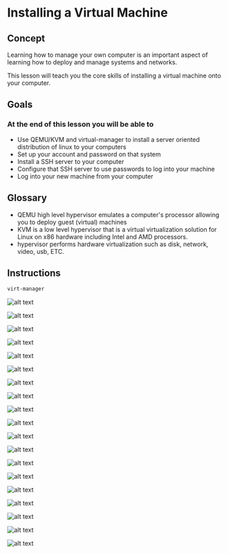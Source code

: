 # Installing a Virtual Machine

## Concept 

Learning how to manage your own computer is an important aspect of learning how to deploy and manage systems and networks. 

This lesson will teach you the core skills of installing a virtual machine onto your computer.

## Goals

### At the end of this lesson you will be able to

* Use QEMU/KVM and virtual-manager to install a server oriented distribution of linux to your computers
* Set up your account and password on that system
* Install a SSH server to your computer
* Configure that SSH server to use passwords to log into your machine
* Log into your new machine from your computer


## Glossary 

* QEMU high level hypervisor emulates a computer's processor allowing you to deploy guest (virtual) machines
* KVM is a low level hypervisor that is a virtual virtualization solution for Linux on x86 hardware including Intel and AMD processors. 
* hypervisor performs hardware virtualization such as disk, network, video, usb, ETC. 

## Instructions

```bash
virt-manager
```

![alt text](imgs/image.png)

![alt text](image-10.png)



![alt text](image.png)

![alt text](image-1.png)

![alt text](image-2.png)

![alt text](image-3.png)

![alt text](image-4.png)

![alt text](image-5.png)

![alt text](image-6.png)

![alt text](image-7.png)

![alt text](image-8.png)


![alt text](image-9.png)


![alt text](image-11.png)

![alt text](image-12.png)

![alt text](image-13.png)

![alt text](image-14.png)

![alt text](image-15.png)

![alt text](image-16.png)

![alt text](image-17.png)

